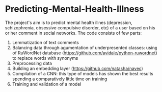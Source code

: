 # Predicting-Mental-Health-Illness
The project's aim is to predict mental health illnes (depression, schizophrenia, obsessive compulsive disorder, etc) of a user based on his or her comment in social networks. The code consists of few parts:
1) Lemmatization of text comments
2) Balancing data through agumentation of underpresented classes: using of RuWordNet database (https://github.com/avidale/python-ruwordnet) to replace words with synonyms 
3) Preprocessing data
4) Building an embedding layer (https://github.com/natasha/navec)
5) Compilation of a CNN: this type of models has shown the best results spending a comparatively little time on training
6) Training and validation of a model 

